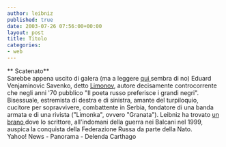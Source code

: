 ```yaml
---
author: leibniz
published: true
date: 2003-07-26 07:56:00+00:00
layout: post
title: Titolo
categories:
- web
---
```


 ** Scatenato**   
Sarebbe appena uscito di galera (ma a leggere  [ qui ](http://it.news.yahoo.com/030415/216/293be.html)sembra di no) Eduard Venjaminovic Savenko, detto  [ Limonov](http://www.panorama.it/cultura/scrittori/articolo/ix1-A020001020127/idpag1-1), autore decisamente controcorrente che negli anni '70 pubblico "Il poeta russo preferisce i grandi negri". Bisessuale, estremista di destra e di sinistra, amante del turpiloquio, cucitore per sopravvivere, combattente in Serbia, fondatore di una banda armata e di una rivista ("Limonka", ovvero "Granata"). Leibniz ha trovato  [ un brano ](http://utenti.lycos.it/Delenda_Carthago/limonov.html)dove lo scrittore, all'indomani della guerra nei Balcani nel 1999, auspica la conquista della Federazione Russa da parte della Nato.   
Yahoo! News - Panorama - Delenda Carthago

